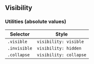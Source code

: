 ## Visibility

### Utilities (absolute values)

| Selector     | Style                  |
| ------------ | ---------------------- |
| `.visible`   | `visibility: visible`  |
| `.invisible` | `visibility: hidden`   |
| `.collapse`  | `visibility: collapse` |
